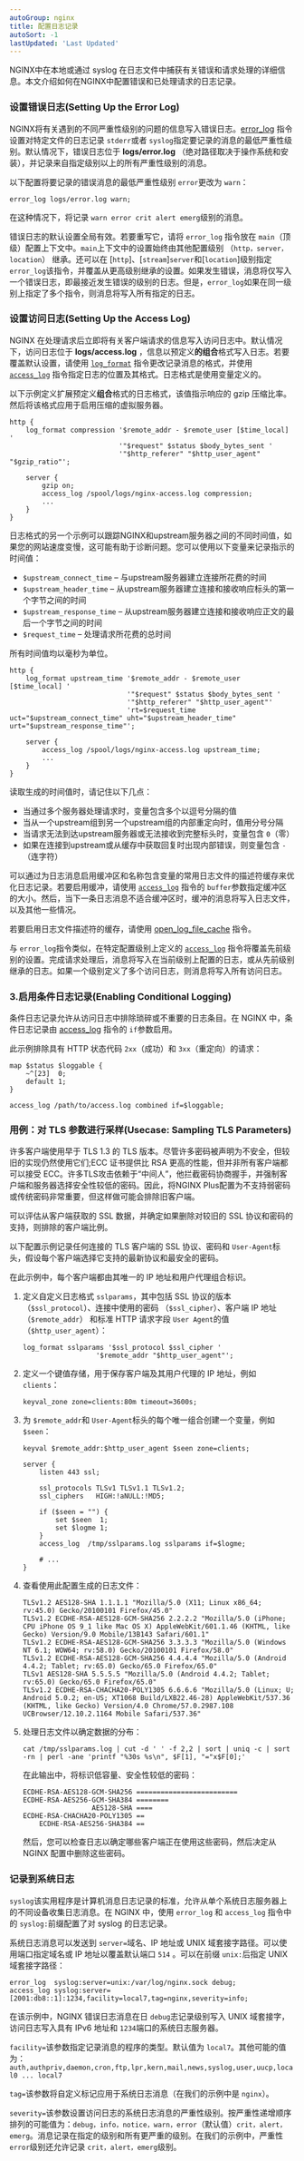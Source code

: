 ```yaml
---
autoGroup: nginx 
title: 配置日志记录
autoSort: -1
lastUpdated: 'Last Updated'
---
```

NGINX中在本地或通过 syslog 在日志文件中捕获有关错误和请求处理的详细信息。本文介绍如何在NGINX中配置错误和已处理请求的日志记录。

### 设置错误日志(Setting Up the Error Log)

NGINX将有关遇到的不同严重性级别的问题的信息写入错误日志。[error_log](https://nginx.org/en/docs/ngx_core_module.html#error_log) 指令设置对特定文件的日志记录 `stderr`或者 `syslog`指定要记录的消息的最低严重性级别。默认情况下，错误日志位于  **logs/error.log** （绝对路径取决于操作系统和安装），并记录来自指定级别以上的所有严重性级别的消息。

以下配置将要记录的错误消息的最低严重性级别 `error`更改为 `warn`：

```nginx
error_log logs/error.log warn;
```

在这种情况下，将记录 `warn error crit alert emerg`级别的消息。

错误日志的默认设置全局有效。若要重写它，请将 `error_log` 指令放在 `main`（顶级）配置上下文中。`main`上下文中的设置始终由其他配置级别 （`http，server，location`） 继承。还可以在 [`http`]、[`stream`]`server`和[`location`]级别指定 `error_log`该指令，并覆盖从更高级别继承的设置。如果发生错误，消息将仅写入一个错误日志，即最接近发生错误的级别的日志。但是，`error_log`如果在同一级别上指定了多个指令，则消息将写入所有指定的日志。

### 设置访问日志(Setting Up the Access Log)

NGINX 在处理请求后立即将有关客户端请求的信息写入访问日志中。默认情况下，访问日志位于  **logs/access.log** ，信息以预定义**的组合**格式写入日志。若要覆盖默认设置，请使用 [`log_format`](https://nginx.org/en/docs/http/ngx_http_log_module.html#log_format) 指令更改记录消息的格式，并使用 [`access_log`](https://nginx.org/en/docs/http/ngx_http_log_module.html#access_log) 指令指定日志的位置及其格式。日志格式是使用变量定义的。

以下示例定义扩展预定义**组合**格式的日志格式，该值指示响应的 gzip 压缩比率。然后将该格式应用于启用压缩的虚拟服务器。

```nginx
http {
    log_format compression '$remote_addr - $remote_user [$time_local] '
                           '"$request" $status $body_bytes_sent '
                           '"$http_referer" "$http_user_agent" "$gzip_ratio"';

    server {
        gzip on;
        access_log /spool/logs/nginx-access.log compression;
        ...
    }
}
```

日志格式的另一个示例可以跟踪NGINX和upstream服务器之间的不同时间值，如果您的网站速度变慢，这可能有助于诊断问题。您可以使用以下变量来记录指示的时间值：

* `$upstream_connect_time` – 与upstream服务器建立连接所花费的时间
* `$upstream_header_time` – 从upstream服务器建立连接和接收响应标头的第一个字节之间的时间
* `$upstream_response_time` – 从upstream服务器建立连接和接收响应正文的最后一个字节之间的时间
* `$request_time` – 处理请求所花费的总时间

所有时间值均以毫秒为单位。

```nginx
http {
    log_format upstream_time '$remote_addr - $remote_user [$time_local] '
                             '"$request" $status $body_bytes_sent '
                             '"$http_referer" "$http_user_agent"'
                             'rt=$request_time uct="$upstream_connect_time" uht="$upstream_header_time" urt="$upstream_response_time"';

    server {
        access_log /spool/logs/nginx-access.log upstream_time;
        ...
    }
}
```

读取生成的时间值时，请记住以下几点：

* 当通过多个服务器处理请求时，变量包含多个以逗号分隔的值
* 当从一个upstream组到另一个upstream组的内部重定向时，值用分号分隔
* 当请求无法到达upstream服务器或无法接收到完整标头时，变量包含 `0`（零）
* 如果在连接到upstream或从缓存中获取回复时出现内部错误，则变量包含 `-`（连字符）

可以通过为日志消息启用缓冲区和名称包含变量的常用日志文件的描述符缓存来优化日志记录。若要启用缓冲，请使用 [`access_log`](https://nginx.org/en/docs/http/ngx_http_log_module.html#access_log) 指令的 `buffer`参数指定缓冲区的大小。然后，当下一条日志消息不适合缓冲区时，缓冲的消息将写入日志文件，以及其他一些情况。

若要启用日志文件描述符的缓存，请使用 [open_log_file_cache](https://nginx.org/en/docs/http/ngx_http_log_module.html#open_log_file_cache) 指令。

与 `error_log`指令类似，在特定配置级别上定义的 [`access_log`](https://nginx.org/en/docs/http/ngx_http_log_module.html#access_log) 指令将覆盖先前级别的设置。完成请求处理后，消息将写入在当前级别上配置的日志，或从先前级别继承的日志。如果一个级别定义了多个访问日志，则消息将写入所有访问日志。

### 3.启用条件日志记录(Enabling Conditional Logging)

条件日志记录允许从访问日志中排除琐碎或不重要的日志条目。在 NGINX 中，条件日志记录由 [access_log](https://nginx.org/en/docs/http/ngx_http_log_module.html#access_log) 指令的 `if`参数启用。

此示例排除具有 HTTP 状态代码 `2xx`（成功）和 `3xx`（重定向）的请求：

```nginx
map $status $loggable {
    ~^[23]  0;
    default 1;
}

access_log /path/to/access.log combined if=$loggable;
```

### 用例：对 TLS 参数进行采样(Usecase: Sampling TLS Parameters)

许多客户端使用早于 TLS 1.3 的 TLS 版本。尽管许多密码被声明为不安全，但较旧的实现仍然使用它们;ECC 证书提供比 RSA 更高的性能，但并非所有客户端都可以接受 ECC。许多TLS攻击依赖于“中间人”，他拦截密码协商握手，并强制客户端和服务器选择安全性较低的密码。因此，将NGINX Plus配置为不支持弱密码或传统密码非常重要，但这样做可能会排除旧客户端。

可以评估从客户端获取的 SSL 数据，并确定如果删除对较旧的 SSL 协议和密码的支持，则排除的客户端比例。

以下配置示例记录任何连接的 TLS 客户端的 SSL 协议、密码和 `User-Agent`标头，假设每个客户端选择它支持的最新协议和最安全的密码。

在此示例中，每个客户端都由其唯一的 IP 地址和用户代理组合标识。

1. 定义自定义日志格式 `sslparams`，其中包括 SSL 协议的版本 （`$ssl_protocol`）、连接中使用的密码 （`$ssl_cipher`）、客户端 IP 地址 （`$remote_addr`） 和标准 HTTP 请求字段 `User Agent`的值 （`$http_user_agent`）：

   ```nginx
   log_format sslparams '$ssl_protocol $ssl_cipher '
                     '$remote_addr "$http_user_agent"';
   ```
2. 定义一个键值存储，用于保存客户端及其用户代理的 IP 地址，例如 `clients`：

   ```nginx
   keyval_zone zone=clients:80m timeout=3600s;
   ```
3. 为 `$remote_addr`和 `User-Agent`标头的每个唯一组合创建一个变量，例如 `$seen`：

   ```nginx
   keyval $remote_addr:$http_user_agent $seen zone=clients;

   server {
       listen 443 ssl;

       ssl_protocols TLSv1 TLSv1.1 TLSv1.2;
       ssl_ciphers   HIGH:!aNULL:!MD5;

       if ($seen = "") {
           set $seen  1;
           set $logme 1;
       }
       access_log  /tmp/sslparams.log sslparams if=$logme;

       # ...
   }
   ```
4. 查看使用此配置生成的日志文件：

   ```none
   TLSv1.2 AES128-SHA 1.1.1.1 "Mozilla/5.0 (X11; Linux x86_64; rv:45.0) Gecko/20100101 Firefox/45.0"
   TLSv1.2 ECDHE-RSA-AES128-GCM-SHA256 2.2.2.2 "Mozilla/5.0 (iPhone; CPU iPhone OS 9_1 like Mac OS X) AppleWebKit/601.1.46 (KHTML, like Gecko) Version/9.0 Mobile/13B143 Safari/601.1"
   TLSv1.2 ECDHE-RSA-AES128-GCM-SHA256 3.3.3.3 "Mozilla/5.0 (Windows NT 6.1; WOW64; rv:58.0) Gecko/20100101 Firefox/58.0"
   TLSv1.2 ECDHE-RSA-AES128-GCM-SHA256 4.4.4.4 "Mozilla/5.0 (Android 4.4.2; Tablet; rv:65.0) Gecko/65.0 Firefox/65.0"
   TLSv1 AES128-SHA 5.5.5.5 "Mozilla/5.0 (Android 4.4.2; Tablet; rv:65.0) Gecko/65.0 Firefox/65.0"
   TLSv1.2 ECDHE-RSA-CHACHA20-POLY1305 6.6.6.6 "Mozilla/5.0 (Linux; U; Android 5.0.2; en-US; XT1068 Build/LXB22.46-28) AppleWebKit/537.36 (KHTML, like Gecko) Version/4.0 Chrome/57.0.2987.108 UCBrowser/12.10.2.1164 Mobile Safari/537.36"
   ```
5. 处理日志文件以确定数据的分布：

   ```shell
   cat /tmp/sslparams.log | cut -d ' ' -f 2,2 | sort | uniq -c | sort -rn | perl -ane 'printf "%30s %s\n", $F[1], "="x$F[0];'
   ```

   在此输出中，将标识低容量、安全性较低的密码：

   ```shell
   ECDHE-RSA-AES128-GCM-SHA256 =========================
   ECDHE-RSA-AES256-GCM-SHA384 ========
                    AES128-SHA ====
   ECDHE-RSA-CHACHA20-POLY1305 ==
       ECDHE-RSA-AES256-SHA384 ==
   ```

   然后，您可以检查日志以确定哪些客户端正在使用这些密码，然后决定从NGINX 配置中删除这些密码。

### 记录到系统日志

`syslog`该实用程序是计算机消息日志记录的标准，允许从单个系统日志服务器上的不同设备收集日志消息。在 NGINX 中，使用 `error_log` 和 `access_log` 指令中的 `syslog:`前缀配置了对 syslog 的日志记录。

系统日志消息可以发送到 `server=`域名、IP 地址或 UNIX 域套接字路径。可以使用端口指定域名或 IP 地址以覆盖默认端口 `514` 。可以在前缀 `unix:`后指定 UNIX 域套接字路径：

```nginx
error_log  syslog:server=unix:/var/log/nginx.sock debug;
access_log syslog:server=[2001:db8::1]:1234,facility=local7,tag=nginx,severity=info;
```

在该示例中，NGINX 错误日志消息在日 `debug`志记录级别写入 UNIX 域套接字，访问日志写入具有 IPv6 地址和 `1234`端口的系统日志服务器。

`facility=`该参数指定记录消息的程序的类型。默认值为 `local7`。其他可能的值为：`auth,authpriv,daemon,cron,ftp,lpr,kern,mail,news,syslog,user,uucp,local0 ... local7`

`tag=`该参数将自定义标记应用于系统日志消息（在我们的示例中是 `nginx`）。

`severity=`该参数设置访问日志的系统日志消息的严重性级别。按严重性递增顺序排列的可能值为：`debug，info，notice，warn，error`（默认值）`crit，alert，emerg`。消息记录在指定的级别和所有更严重的级别。在我们的示例中，严重性 `error`级别还允许记录 `crit，alert，emerg`级别。
